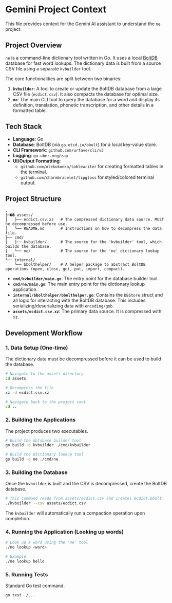 # Gemini Project Context

This file provides context for the Gemini AI assistant to understand the `ne` project.

## Project Overview

`ne` is a command-line dictionary tool written in Go. It uses a local [BoltDB](https://github.com/etcd-io/bbolt) database for fast word lookups. The dictionary data is built from a source CSV file using a separate `kvbuilder` tool.

The core functionalities are split between two binaries:
1.  **`kvbuilder`**: A tool to create or update the BoltDB database from a large CSV file (`ecdict.csv`). It also compacts the database for optimal size.
2.  **`ne`**: The main CLI tool to query the database for a word and display its definition, translation, phonetic transcription, and other details in a formatted table.

## Tech Stack

-   **Language**: Go
-   **Database**: BoltDB (via `go.etcd.io/bbolt`) for a local key-value store.
-   **CLI Framework**: `github.com/urfave/cli/v3`
-   **Logging**: `go.uber.org/zap`
-   **UI/Output Formatting**:
    -   `github.com/olekukonko/tablewriter` for creating formatted tables in the terminal.
    -   `github.com/charmbracelet/lipgloss` for styled/colored terminal output.

## Project Structure

```
.
├─�� assets/
│   ├── ecdict.csv.xz   # The compressed dictionary data source. MUST be decompressed before use.
│   └── README.md       # Instructions on how to decompress the data file.
├── cmd/
│   ├── kvbuilder/      # The source for the 'kvbuilder' tool, which builds the database.
│   └── ne/             # The source for the 'ne' dictionary lookup tool.
└── internal/
    └── bbolthelper/    # A helper package to abstract BoltDB operations (open, close, get, put, import, compact).
```

-   **`cmd/kvbuilder/main.go`**: The entry point for the database builder tool.
-   **`cmd/ne/main.go`**: The main entry point for the dictionary lookup application.
-   **`internal/bbolthelper/bbolthelper.go`**: Contains the `DBStore` struct and all logic for interacting with the BoltDB database. This includes serializing/deserializing data with `encoding/gob`.
-   **`assets/ecdict.csv.xz`**: The primary data source. It is compressed with `xz`.

## Development Workflow

### 1. Data Setup (One-time)

The dictionary data must be decompressed before it can be used to build the database.

```bash
# Navigate to the assets directory
cd assets

# Decompress the file
xz -d ecdict.csv.xz

# Navigate back to the project root
cd ..
```

### 2. Building the Applications

The project produces two executables.

```bash
# Build the database builder tool
go build -o kvbuilder ./cmd/kvbuilder

# Build the dictionary lookup tool
go build -o ne ./cmd/ne
```

### 3. Building the Database

Once the `kvbuilder` is built and the CSV is decompressed, create the BoltDB database.

```bash
# This command reads from assets/ecdict.csv and creates ecdict.bbolt
./kvbuilder --csv assets/ecdict.csv
```

The `kvbuilder` will automatically run a compaction operation upon completion.

### 4. Running the Application (Looking up words)

```bash
# Look up a word using the 'ne' tool
./ne lookup <word>

# Example
./ne lookup hello
```

### 5. Running Tests

Standard Go test command.

```bash
go test ./...
```